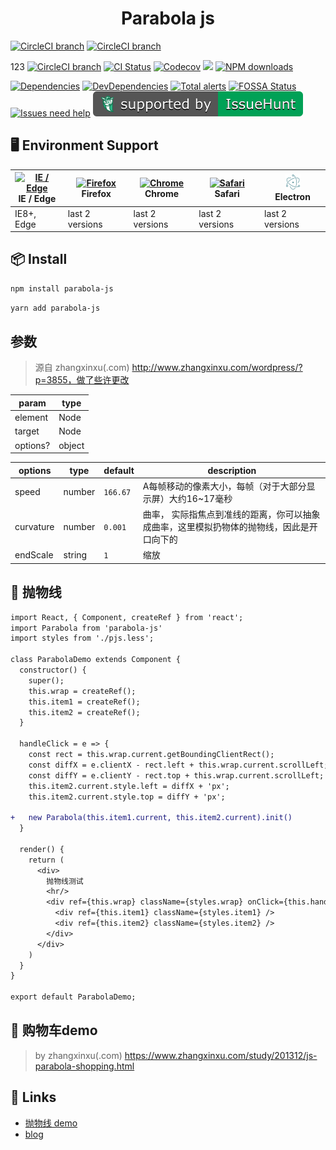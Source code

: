 <h1 align="center">Parabola js</h1>

[![CircleCI branch](https://img.shields.io/circleci/project/github/ant-design/ant-design/master.svg?style=flat-square)](https://github.com/Kshao123/parabolaJs/actions?query=workflow%3A%22Node.js+Package%22)
[![CircleCI branch](https://img.shields.io/circleci/project/github/ant-design/ant-design/master.svg?style=flat-square)](https://circleci.com/gh/Kshao123/parabolaJs)

123
[![CircleCI branch](https://img.shields.io/circleci/project/github/ant-design/ant-design/master.svg?style=flat-square)](https://circleci.com/gh/ant-design/ant-design) [![CI Status](https://github.com/ant-design/ant-design/workflows/test/badge.svg)](https://github.com/ant-design/ant-design/actions?query=workflow%3Atest) [![Codecov](https://img.shields.io/codecov/c/github/ant-design/ant-design/master.svg?style=flat-square)](https://codecov.io/gh/ant-design/ant-design/branch/master) [![](https://flat.badgen.net/npm/v/antd?icon=npm)](https://www.npmjs.com/package/antd) [![NPM downloads](http://img.shields.io/npm/dm/antd.svg?style=flat-square)](http://npmjs.com/antd)

[![Dependencies](https://img.shields.io/david/ant-design/ant-design.svg?style=flat-square)](https://david-dm.org/ant-design/ant-design) [![DevDependencies](https://img.shields.io/david/dev/ant-design/ant-design.svg?style=flat-square)](https://david-dm.org/ant-design/ant-design?type=dev) [![Total alerts](https://flat.badgen.net/lgtm/alerts/g/ant-design/ant-design)](https://lgtm.com/projects/g/ant-design/ant-design/alerts/) [![FOSSA Status](https://app.fossa.io/api/projects/git%2Bgithub.com%2Fant-design%2Fant-design.svg?type=shield)](https://app.fossa.io/projects/git%2Bgithub.com%2Fant-design%2Fant-design?ref=badge_shield) [![Issues need help](https://flat.badgen.net/github/label-issues/ant-design/ant-design/help%20wanted/open)](https://github.com/ant-design/ant-design/issues?q=is%3Aopen+is%3Aissue+label%3A%22help+wanted%22) [![](https://github.com/BoostIO/issuehunt-materials/blob/master/v1/issuehunt-shield-v1.svg)](https://issuehunt.io/r/ant-design/ant-design)





## 🖥 Environment Support


| [<img src="https://raw.githubusercontent.com/alrra/browser-logos/master/src/edge/edge_48x48.png" alt="IE / Edge" width="24px" height="24px" />](http://godban.github.io/browsers-support-badges/)<br>IE / Edge | [<img src="https://raw.githubusercontent.com/alrra/browser-logos/master/src/firefox/firefox_48x48.png" alt="Firefox" width="24px" height="24px" />](http://godban.github.io/browsers-support-badges/)<br>Firefox | [<img src="https://raw.githubusercontent.com/alrra/browser-logos/master/src/chrome/chrome_48x48.png" alt="Chrome" width="24px" height="24px" />](http://godban.github.io/browsers-support-badges/)<br>Chrome | [<img src="https://raw.githubusercontent.com/alrra/browser-logos/master/src/safari/safari_48x48.png" alt="Safari" width="24px" height="24px" />](http://godban.github.io/browsers-support-badges/)<br>Safari | [<img src="https://raw.githubusercontent.com/alrra/browser-logos/master/src/electron/electron_48x48.png" alt="Electron" width="24px" height="24px" />](http://godban.github.io/browsers-support-badges/)<br>Electron |
| --- | --- | --- | --- | --- |
| IE8+, Edge | last 2 versions | last 2 versions | last 2 versions | last 2 versions |

## 📦 Install

```bash
npm install parabola-js
```

```bash
yarn add parabola-js
```

## 参数

> 源自 zhangxinxu(.com)
> http://www.zhangxinxu.com/wordpress/?p=3855，做了些许更改

| param      | type           |
|------------|----------------|
| element       | Node |
| target       | Node |
| options?       | object |


| options      | type           | default | description    |
|------------|----------------|---------|----------------|
| speed       | number | `166.67` | A每帧移动的像素大小，每帧（对于大部分显示屏）大约16~17毫秒
| curvature       | number | `0.001` | 曲率， 实际指焦点到准线的距离，你可以抽象成曲率，这里模拟扔物体的抛物线，因此是开口向下的
| endScale       | string | `1` | 缩放



## 🔨 抛物线

```diff
import React, { Component, createRef } from 'react';
import Parabola from 'parabola-js'
import styles from './pjs.less';

class ParabolaDemo extends Component {
  constructor() {
    super();
    this.wrap = createRef();
    this.item1 = createRef();
    this.item2 = createRef();
  }

  handleClick = e => {
    const rect = this.wrap.current.getBoundingClientRect();
    const diffX = e.clientX - rect.left + this.wrap.current.scrollLeft;
    const diffY = e.clientY - rect.top + this.wrap.current.scrollLeft;
    this.item2.current.style.left = diffX + 'px';
    this.item2.current.style.top = diffY + 'px';
    
+   new Parabola(this.item1.current, this.item2.current).init()
  }

  render() {
    return (
      <div>
        抛物线测试
        <hr/>
        <div ref={this.wrap} className={styles.wrap} onClick={this.handleClick}>
          <div ref={this.item1} className={styles.item1} />
          <div ref={this.item2} className={styles.item2} />
        </div>
      </div>
    )
  }
}

export default ParabolaDemo;
```

## 🔨 购物车demo

> by zhangxinxu(.com)
> https://www.zhangxinxu.com/study/201312/js-parabola-shopping.html

## 🔗 Links

- [抛物线 demo](http://ksh7.com/)
- [blog](https://ksh7.com/)
